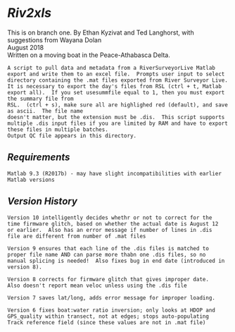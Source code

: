 # *Riv2xls*

This is on branch one.
By Ethan Kyzivat and Ted Langhorst, with suggestions from Wayana Dolan  
August 2018  
Written on a moving boat in the Peace-Athabasca Delta.  

    A script to pull data and metadata from a RiverSurveyorLive Matlab
    export and write them to an excel file.  Prompts user input to select
    directory containing the .mat files exported from River Surveyor Live.
    It is necessary to export the day's files from RSL (ctrl + t, Matlab 
    export all).  If you set usesummfile equal to 1, then you must export 
    the summary file from
    RSL.  (ctrl + s), make sure all are highlighed red (default), and save
    as ascii.  The file name
    doesn't matter, but the extension must be .dis.  This script supports 
    multiple .dis input files if you are limited by RAM and have to export
    these files in multiple batches.
    Output QC file appears in this directory.

## *Requirements*
    Matlab 9.3 (R2017b) - may have slight incompatibilities with earlier 
    Matlab versions

## *Version History*
    Version 10 intelligently decides whethr or not to correct for the
    time firmware glitch, based on whether the actual date is August 12
    or earlier.  Also has an error message if number of lines in .dis
    file are different from number of .mat files

    Version 9 ensures that each line of the .dis files is matched to
    proper file name AND can parse more thabn one .dis files, so no
    manual splicing is needed!  Also fixes bug in end date (introduced in
    version 8).

    Version 8 corrects for firmware glitch that gives improper date.
    Also doesn't report mean veloc unless using the .dis file

    Version 7 saves lat/long, adds error message for improper loading.

    Version 6 fixes boat:water ratio inversion; only looks at HDOP and
    GPS_quality within transect, not at edges; stops auto-populating
    Track reference field (since these values are not in .mat file)
